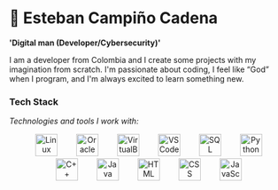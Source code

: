 # 🦇 Esteban Campiño Cadena 

**'Digital man (Developer/Cybersecurity)'**

I am a developer from Colombia and I create some projects with my imagination from scratch. I'm passionate about coding, I feel like “God” when I program, and I'm always excited to learn something new.

### **Tech Stack**  
_Technologies and tools I work with:_  

<div align="center">
  <img src="https://upload.wikimedia.org/wikipedia/commons/3/35/Tux.svg" alt="Linux" width="40" style="margin: 1 15px;">
  <img src="https://upload.wikimedia.org/wikipedia/commons/5/50/Oracle_logo.svg" alt="Oracle" width="40" style="margin: 1 15px;">
  <img src="https://upload.wikimedia.org/wikipedia/commons/d/d5/Virtualbox_logo.png" alt="VirtualBox" width="40" style="margin: 1 15px;">
  <img src="https://upload.wikimedia.org/wikipedia/commons/9/9a/Visual_Studio_Code_1.35_icon.svg" alt="VS Code" width="40" style="margin: 1 15px;">
  <img src="https://upload.wikimedia.org/wikipedia/commons/2/29/Postgresql_elephant.svg" alt="SQL" width="40" style="margin: 1 15px;">
  <img src="https://upload.wikimedia.org/wikipedia/commons/c/c3/Python-logo-notext.svg" alt="Python" width="40" style="margin: 1 15px;">
  <img src="https://upload.wikimedia.org/wikipedia/commons/1/18/ISO_C%2B%2B_Logo.svg" alt="C++" width="40" style="margin: 1 15px;">
  <img src="https://upload.wikimedia.org/wikipedia/en/3/30/Java_programming_language_logo.svg" alt="Java" width="40" style="margin: 1 15px;">
  <img src="https://upload.wikimedia.org/wikipedia/commons/6/61/HTML5_logo_and_wordmark.svg" alt="HTML" width="40" style="margin: 1 15px;">
  <img src="https://upload.wikimedia.org/wikipedia/commons/d/d5/CSS3_logo_and_wordmark.svg" alt="CSS" width="40" style="margin: 1 15px;">
  <img src="https://upload.wikimedia.org/wikipedia/commons/9/99/Unofficial_JavaScript_logo_2.svg" alt="JavaScript" width="40" style="margin: 1 15px;">
</div>
